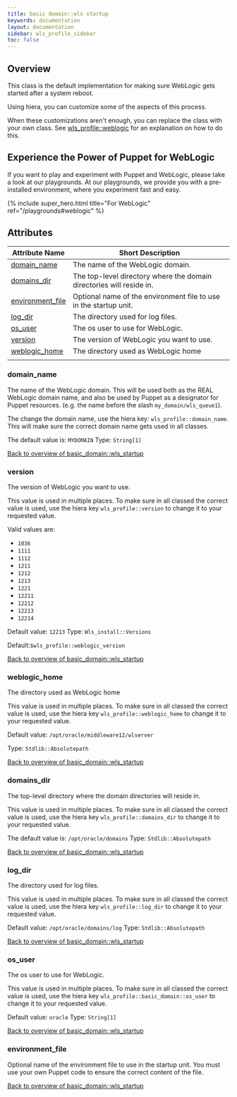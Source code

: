 ```yaml
---
title: basic domain::wls startup
keywords: documentation
layout: documentation
sidebar: wls_profile_sidebar
toc: false
---
```

## Overview

This class is the default implementation for making sure WebLogic gets started after a system reboot.

Using hiera, you can customize some of the aspects of this process.

When these customizations aren't enough, you can replace the class with your own class. See [wls_profile::weblogic](./weblogic.html) for an explanation on how to do this.






## Experience the Power of Puppet for WebLogic

If you want to play and experiment with Puppet and WebLogic, please take a look at our playgrounds. At our playgrounds, we provide you with a pre-installed environment, where you experiment fast and easy.

{% include super_hero.html title="For WebLogic" ref="/playgrounds#weblogic" %}


## Attributes



Attribute Name                                                  | Short Description                                                    |
--------------------------------------------------------------- | -------------------------------------------------------------------- |
[domain_name](#basic_domain::wls_startup_domain_name)           | The name of the WebLogic domain.                                     |
[domains_dir](#basic_domain::wls_startup_domains_dir)           | The top-level directory where the domain directories will reside in. |
[environment_file](#basic_domain::wls_startup_environment_file) | Optional name of the environment file to use in the startup unit.    |
[log_dir](#basic_domain::wls_startup_log_dir)                   | The directory used for log files.                                    |
[os_user](#basic_domain::wls_startup_os_user)                   | The os user to use for WebLogic.                                     |
[version](#basic_domain::wls_startup_version)                   | The version of WebLogic you want to use.                             |
[weblogic_home](#basic_domain::wls_startup_weblogic_home)       | The directory used as WebLogic home
                                 |




### domain_name<a name='basic_domain::wls_startup_domain_name'>

The name of the WebLogic domain. This will be used both as the REAL WebLogic domain name, and also be used by Puppet as a designator for Puppet resources. (e.g. the name before the slash `my_domain/wls_queue1`).

The change the domain name, use the hiera key: `wls_profile::domain_name`. This will make sure the correct domain name gets used in all classes.

The default value is: `MYDOMAIN`
Type: `String[1]`


[Back to overview of basic_domain::wls_startup](#attributes)

### version<a name='basic_domain::wls_startup_version'>

The version of WebLogic you want to use.

This value is used in multiple places. To make sure in all classed the correct value is used, use the hiera key `wls_profile::version` to change it to your requested value.

Valid values are:

  - `1036`
  - `1111`
  - `1112`
  - `1211`
  - `1212`
  - `1213`
  - `1221`
  - `12211`
  - `12212`
  - `12213`
  - `12214`

Default value: `12213`
Type: `Wls_install::Versions`

Default:`$wls_profile::weblogic_version`

[Back to overview of basic_domain::wls_startup](#attributes)

### weblogic_home<a name='basic_domain::wls_startup_weblogic_home'>

The directory used as WebLogic home

This value is used in multiple places. To make sure in all classed the correct value is used, use the hiera key `wls_profile::weblogic_home` to change it to your requested value.

Default value: `/opt/oracle/middleware12/wlserver`

Type: `Stdlib::Absolutepath`


[Back to overview of basic_domain::wls_startup](#attributes)

### domains_dir<a name='basic_domain::wls_startup_domains_dir'>

The top-level directory where the domain directories will reside in. 

This value is used in multiple places. To make sure in all classed the correct value is used, use the hiera key `wls_profile::domains_dir` to change it to your requested value.


The default value is:  `/opt/oracle/domains`
Type: `Stdlib::Absolutepath`


[Back to overview of basic_domain::wls_startup](#attributes)

### log_dir<a name='basic_domain::wls_startup_log_dir'>

The directory used for log files.

This value is used in multiple places. To make sure in all classed the correct value is used, use the hiera key `wls_profile::log_dir` to change it to your requested value.

Default value: `/opt/oracle/domains/log`
Type: `Stdlib::Absolutepath`


[Back to overview of basic_domain::wls_startup](#attributes)

### os_user<a name='basic_domain::wls_startup_os_user'>

The os user to use for WebLogic.

This value is used in multiple places. To make sure in all classed the correct value is used, use the hiera key `wls_profile::basic_domain::os_user` to change it to your requested value.

Default value: `oracle`
Type: `String[1]`


[Back to overview of basic_domain::wls_startup](#attributes)

### environment_file<a name='basic_domain::wls_startup_environment_file'>

Optional name of the environment file to use in the startup unit. You must use your own Puppet code to ensure the correct content of the file.

[Back to overview of basic_domain::wls_startup](#attributes)
